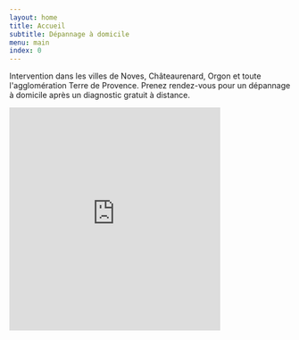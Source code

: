 ```yaml
---
layout: home
title: Accueil
subtitle: Dépannage à domicile
menu: main
index: 0
---
```


Intervention dans les villes de Noves, Châteaurenard, Orgon et toute l'agglomération Terre de Provence.
Prenez rendez-vous pour un dépannage à domicile après un diagnostic gratuit à distance.

<iframe width="75%" height="400px" frameborder="0" allowfullscreen src="https://umap.openstreetmap.fr/fr/map/zone_374873?scaleControl=false&miniMap=false&scrollWheelZoom=false&zoomControl=true&allowEdit=false&moreControl=true&searchControl=null&tilelayersControl=false&embedControl=false&datalayersControl=false&onLoadPanel=undefined&captionBar=false&fullscreenControl=false&locateControl=false&measureControl=false&editinosmControl=false#12/43.8449/4.8659"></iframe>